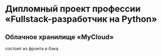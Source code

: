 # Дипломный проект профессии «Fullstack-разработчик на Python»

## Облачное хранилище «MyCloud»

состоит из фронта и бэка
